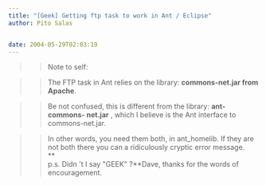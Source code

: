 ```yaml
---
title: "[Geek] Getting ftp task to work in Ant / Eclipse"
author: Pito Salas


date: 2004-05-29T02:03:19
---
```



>>

>> Note to self:

>>

>> The FTP task in Ant relies on the library: **commons-net.jar from Apache**.

>>

>> Be not confused, this is different from the library: **ant-commons-
net.jar** , which I believe is the Ant interface to commons-net.jar.

>>

>> In other words, you need them both, in ant_homelib. If they are not both
there you can a ridiculously cryptic error message.  
>  **  
> p.s. Didn 't I say "GEEK" ?**Dave, thanks for the words of encouragement.


